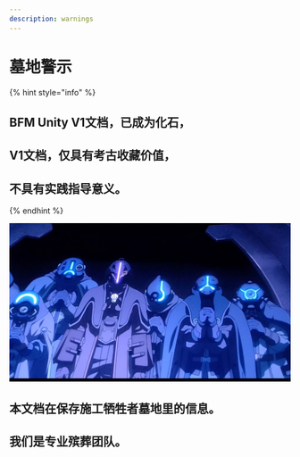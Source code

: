 ```yaml
---
description: warnings
---
```


# 墓地警示

{% hint style="info" %}
## **BFM Unity V1文档，已成为化石，**

## **V1文档，仅具有考古收藏价值，**

## **不具有实践指导意义。**
{% endhint %}

![](.gitbook/assets/9lddq5-60urxrz7it3cs1hc-u0.png)

## 本文档在保存施工牺牲者墓地里的信息。

## 我们是专业殡葬团队。

